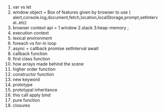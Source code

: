 1. var vs let
2. window object = Box of features given by browser to use ( alert,console.log,document,fetch,location,localStorage,prompt,setInterval..etc)
3. browser context api = 1.window 2.stack 3.heap-memory ;
4. execution context
5. lexical environment
6. foreach vs for-in loop
7. async = callback promise setInterval await
8. callback function 
9. first class function
10. how arrays made behind the scene 
11. higher order function
12. constructor function
13. new keyword
14. prototype
15. prototypal inheritance
16. this call apply bind
17. pure function 
18. closures
   
